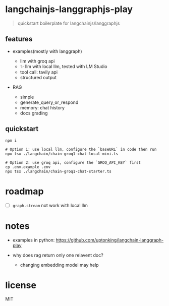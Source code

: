 # langchainjs-langgraphjs-play

> quickstart boilerplate for langchainjs/langgraphjs

## features

- examples(mostly with langgraph)
  - llm with groq api
  - ✨ llm with local llm, tested with LM Studio
  - tool call: tavily api
  - structured output

- RAG
  - simple
  - generate_query_or_respond
  - memory: chat history
  - docs grading

## quickstart

```shell
npm i

# Option 1: use local llm, configure the `baseURL` in code then run
npx tsx ./langchain/chain-groq1-chat-local-mini.ts

# Option 2: use groq api, configure the `GROQ_API_KEY` first
cp .env.example .env
npx tsx ./langchain/chain-groq1-chat-starter.ts
```

# roadmap

- [ ] `graph.stream` not work with local llm
# notes
- examples in python: https://github.com/uptonking/langchain-langgraph-play

- why does rag return only one relavent doc?
  - changing embedding model may help
# license
MIT

